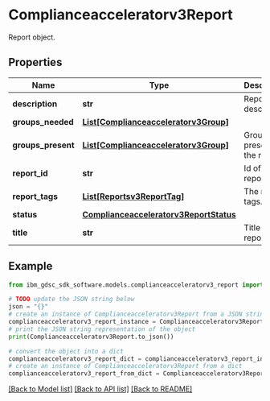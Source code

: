 # Complianceacceleratorv3Report

Report object.

## Properties

Name | Type | Description | Notes
------------ | ------------- | ------------- | -------------
**description** | **str** | Report description. | [optional] 
**groups_needed** | [**List[Complianceacceleratorv3Group]**](Complianceacceleratorv3Group.md) |  | [optional] 
**groups_present** | [**List[Complianceacceleratorv3Group]**](Complianceacceleratorv3Group.md) | Groups present in the reports. | [optional] 
**report_id** | **str** | Id of the reports. | [optional] 
**report_tags** | [**List[Reportsv3ReportTag]**](Reportsv3ReportTag.md) | The report tags. | [optional] 
**status** | [**Complianceacceleratorv3ReportStatus**](Complianceacceleratorv3ReportStatus.md) |  | [optional] 
**title** | **str** | Title of the report. | [optional] 

## Example

```python
from ibm_gdsc_sdk_software.models.complianceacceleratorv3_report import Complianceacceleratorv3Report

# TODO update the JSON string below
json = "{}"
# create an instance of Complianceacceleratorv3Report from a JSON string
complianceacceleratorv3_report_instance = Complianceacceleratorv3Report.from_json(json)
# print the JSON string representation of the object
print(Complianceacceleratorv3Report.to_json())

# convert the object into a dict
complianceacceleratorv3_report_dict = complianceacceleratorv3_report_instance.to_dict()
# create an instance of Complianceacceleratorv3Report from a dict
complianceacceleratorv3_report_from_dict = Complianceacceleratorv3Report.from_dict(complianceacceleratorv3_report_dict)
```
[[Back to Model list]](../README.md#documentation-for-models) [[Back to API list]](../README.md#documentation-for-api-endpoints) [[Back to README]](../README.md)



